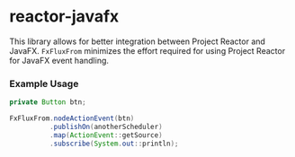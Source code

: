 # reactor-javafx
This library allows for better integration between Project Reactor and JavaFX. `FxFluxFrom` minimizes the effort required for using Project Reactor for JavaFX event handling.

### Example Usage

```java
private Button btn;

FxFluxFrom.nodeActionEvent(btn)
          .publishOn(anotherScheduler)
          .map(ActionEvent::getSource)
          .subscribe(System.out::println);
```

